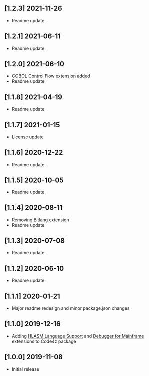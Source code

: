 ## [1.2.3] 2021-11-26

- Readme update

## [1.2.1] 2021-06-11

- Readme update

## [1.2.0] 2021-06-10

- COBOL Control Flow extension added
- Readme update

## [1.1.8] 2021-04-19

- Readme update

## [1.1.7] 2021-01-15

- License update

## [1.1.6] 2020-12-22

- Readme update

## [1.1.5] 2020-10-05

- Readme update

## [1.1.4] 2020-08-11

- Removing Bitlang extension
- Readme update

## [1.1.3] 2020-07-08

- Readme update

## [1.1.2] 2020-06-10

- Readme update

## [1.1.1] 2020-01-21

- Major readme redesign and minor package.json changes

## [1.1.0] 2019-12-16

- Adding [HLASM Language Support](https://marketplace.visualstudio.com/items?itemName=broadcomMFD.hlasm-language-support)  and [Debugger for Mainframe](https://marketplace.visualstudio.com/items?itemName=broadcomMFD.debugger-for-mainframe) extensions to Code4z package

## [1.0.0] 2019-11-08

- Initial release
